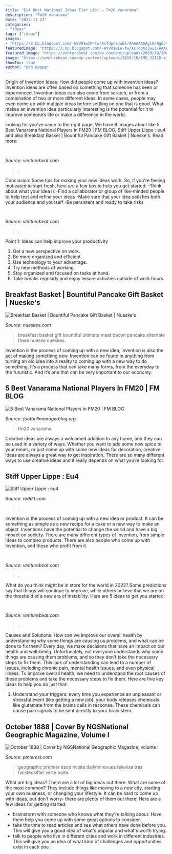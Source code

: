 ```yaml
---
title: "Eu4 Best National Ideas Tier List ~ Fm20 Vanarama"
description: "Fm20 vanarama"
date: "2022-11-23"
categories:
- "ideas"
tags: ["ideas"]
images:
- "https://2.bp.blogspot.com/-WYVR1wIW-tw/XsTdpn2JwEI/AAAAAAAAgL0/9gQJ4-T6Kswij0kjdl3z5f8oRO-XorQ7QCLcBGAsYHQ/s1600/Top%2B5%2BVanarama%2BNational%2BPlayers%2BFM20.jpg"
featuredImage: "https://2.bp.blogspot.com/-WYVR1wIW-tw/XsTdpn2JwEI/AAAAAAAAgL0/9gQJ4-T6Kswij0kjdl3z5f8oRO-XorQ7QCLcBGAsYHQ/s1600/Top%2B5%2BVanarama%2BNational%2BPlayers%2BFM20.jpg"
featured_image: "https://venturebeat.com/wp-content/uploads/2019/10/IMG_2311D-e1572525473978.jpeg"
image: "https://venturebeat.com/wp-content/uploads/2019/10/IMG_2311D-e1572525473978.jpeg"
ShowToc: true
author: "Ron Hoppe"
---
```



Origin of Invention Ideas: How did people come up with invention ideas?
Invention ideas are often based on something that someone has seen or experienced. Invention ideas can also come from scratch, or from a combination of two or more different ideas. In some cases, people may even come up with multiple ideas before settling on one that is good. What makes an invention idea particularly interesting is the potential for it to improve someone’s life or make a difference in the world.

	

		
looking for  you've came to the right page. We have 8 Images about  like 5 Best Vanarama National Players in FM20 | FM BLOG, Stiff Upper Lippe : eu4 and also Breakfast Basket | Bountiful Pancake Gift Basket | Nueske&#039;s. Read more:
		
    
## 

<img loading=lazy src="https://venturebeat.com/wp-content/uploads/2018/09/IMG_20180903_100317.jpg?w=664" onerror="this.onerror=null;this.src='https://tse4.mm.bing.net/th?id=OIP.RDcB-YLVyI_c210PUJidMgHaGr&amp;pid=15.1';" alt="">

_Source: venturebeat.com_

>. 

	

Conclusion: Some tips for making your new ideas work.
So, if you're feeling motivated to start fresh, here are a few tips to help you get started: 
-Think about what your idea is 
-Find a collaborator or group of like-minded people to help test and refine your ideas 
-Make sure that your idea satisfies both your audience and yourself 
-Be persistent and ready to take risks

    
## 

<img loading=lazy src="https://venturebeat.com/wp-content/uploads/2020/03/Artboard-5.jpg?w=743" onerror="this.onerror=null;this.src='https://tse2.mm.bing.net/th?id=OIP.37aPtjaJFyY92_C_e5DgNwHaF-&amp;pid=15.1';" alt="">

_Source: venturebeat.com_

>. 

	

Point 1: Ideas can help improve your productivity
1. Get a new perspective on work.
2. Be more organized and efficient.
3. Use technology to your advantage.
4. Try new methods of working.
5. Stay organized and focused on tasks at hand.
6. Take breaks regularly and enjoy leisure activities outside of work hours.

    
## Breakfast Basket | Bountiful Pancake Gift Basket | Nueske&#039;s

<img loading=lazy src="https://www.nueskes.com/assets/1/6/DimLarge/973_900x900.jpg?2627" onerror="this.onerror=null;this.src='https://tse1.mm.bing.net/th?id=OIP.AJFTFnpmFFCnYlOpIeRHQAHaHa&amp;pid=15.1';" alt="Breakfast Basket | Bountiful Pancake Gift Basket | Nueske&#039;s">

_Source: nueskes.com_

>breakfast basket gift bountiful ultimate meat bacon pancake alternate there nueske nueskes. 

	

Invention is the process of coming up with a new idea, invention is also the act of making something new. Invention can be found in anything from turning an old idea into a reality to coming up with a new way to do something. It’s a process that can take many forms, from the everyday to the futuristic. And it’s one that can be very important to our economy.

    
## 5 Best Vanarama National Players In FM20 | FM BLOG

<img loading=lazy src="https://2.bp.blogspot.com/-WYVR1wIW-tw/XsTdpn2JwEI/AAAAAAAAgL0/9gQJ4-T6Kswij0kjdl3z5f8oRO-XorQ7QCLcBGAsYHQ/s1600/Top%2B5%2BVanarama%2BNational%2BPlayers%2BFM20.jpg" onerror="this.onerror=null;this.src='https://tse1.mm.bing.net/th?id=OIP.DXXjewHfMtfrfab_rT_-mgHaEK&amp;pid=15.1';" alt="5 Best Vanarama National Players in FM20 | FM BLOG">

_Source: footballmanagerblog.org_

>fm20 vanarama. 

	

Creative ideas are always a welcomed addition to any home, and they can be used in a variety of ways. Whether you want to add some new spice to your meals, or just come up with some new ideas for decoration, creative ideas are always a great way to get inspiration. There are so many different ways to use creative ideas and it really depends on what you’re looking for.

    
## Stiff Upper Lippe : Eu4

<img loading=lazy src="https://external-preview.redd.it/ZCmRV7VohOUbwKAgJpVg9XDZLYoxuZT4E__royOk8Rg.jpg?auto=webp&amp;s=bdc51e69a44a7bba5182ddc34a41a6a96ca8892c" onerror="this.onerror=null;this.src='https://tse4.mm.bing.net/th?id=OIP.bNXyWMwRXHdAH7QJtG5WngHaDH&amp;pid=15.1';" alt="Stiff Upper Lippe : eu4">

_Source: reddit.com_

>. 

	

Invention is the process of coming up with a new idea or product. It can be something as simple as a new recipe for a cake or a new way to make an object. Inventions have the potential to change the world and have a big impact on society. There are many different types of Invention, from simple ideas to complex products. There are also people who come up with Invention, and those who profit from it.

    
## 

<img loading=lazy src="https://venturebeat.com/wp-content/uploads/2020/03/Compassionate-Search-Screens2.png?w=800" onerror="this.onerror=null;this.src='https://tse3.mm.bing.net/th?id=OIP.JQh2hbDiqSv0tSOdttMlvQHaEK&amp;pid=15.1';" alt="">

_Source: venturebeat.com_

>. 

	

What do you think might be in store for the world in 2022? Some predictions say that things will continue to improve, while others believe that we are on the threshold of a new era of instability. Here are 5 ideas to get you started: 

    
## 

<img loading=lazy src="https://venturebeat.com/wp-content/uploads/2019/10/IMG_2311D-e1572525473978.jpeg" onerror="this.onerror=null;this.src='https://tse4.mm.bing.net/th?id=OIP.MdmuIy3ffycZ0MtY14WP3QHaE4&amp;pid=15.1';" alt="">

_Source: venturebeat.com_

>. 

	

Causes and Solutions: How can we improve our overall health by understanding why some things are causing us problems, and what can be done to fix them?
Every day, we make decisions that have an impact on our health and well-being. Unfortunately, not everyone understands why some things are causing them problems, and so they don't take the necessary steps to fix them. This lack of understanding can lead to a number of issues, including chronic pain, mental health issues, and even physical illness. To improve overall health, we need to understand the root causes of these problems and take the necessary steps to fix them. Here are five key ideas to help you do just that: 
1) Understand your triggers: every time you experience an unpleasant or stressful event (like getting a new job), your body releases chemicals like glutamate from the brains cells in response. These chemicals can cause pain signals to be sent directly to your brain stem.

    
## October 1888 | Cover By NGSNational Geographic Magazine, Volume I

<img loading=lazy src="https://i.pinimg.com/originals/d5/cd/d5/d5cdd5f2de7c6f1d474826d6acc27494.jpg" onerror="this.onerror=null;this.src='https://tse1.mm.bing.net/th?id=OIP.dsrj5a7bRfSHMWECmRpn9gHaKv&amp;pid=15.1';" alt="October 1888 | Cover by NGSNational Geographic Magazine, volume I">

_Source: pinterest.com_

>geographic premier esce rivista dailym revues televisa tras twistedsifter verte boite. 

	

What are big ideas?
There are a lot of big ideas out there. What are some of the most common? They include things like moving to a new city, starting your own business, or changing your lifestyle. It can be hard to come up with ideas, but don't worry- there are plenty of them out there! Here are a few ideas for getting started: 
- brainstorm with someone who knows what they're talking about. Have them help you come up with some great options to consider. 
- take the time to read articles and see what others have done before you. This will give you a good idea of what's popular and what's worth trying. 
- talk to people who live in different cities and work in different industries. This will give you an idea of what kind of challenges and opportunities exist in each one.

